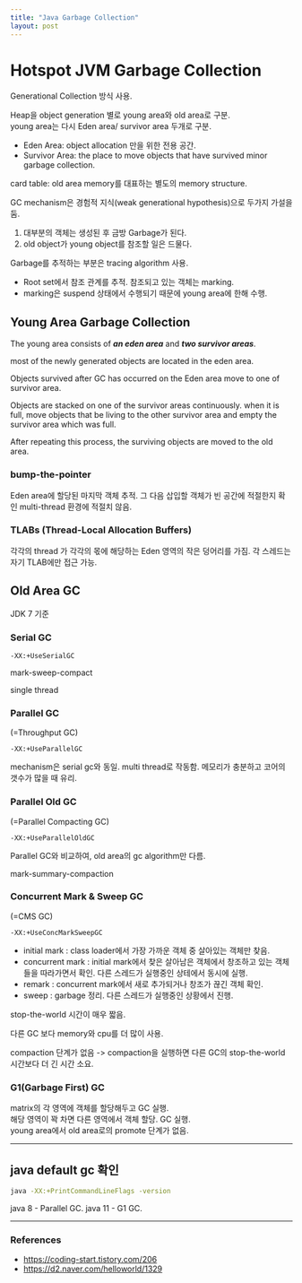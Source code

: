 ```yaml
---
title: "Java Garbage Collection"
layout: post
---
```



# Hotspot JVM Garbage Collection

Generational Collection 방식 사용.

Heap을 object generation 별로 young area와 old area로 구분.  
young area는 다시 Eden area/ survivor area 두개로 구분.
- Eden Area: object allocation 만을 위한 전용 공간.
- Survivor Area: the place to move objects that have survived minor garbage collection. 
  
card table: old area memory를 대표하는 별도의 memory structure.

GC mechanism은 경험적 지식(weak generational hypothesis)으로 두가지 가설을 둠.  
1. 대부분의 객체는 생성된 후 금방 Garbage가 된다.
2. old object가 young object를 참조할 일은 드물다.

Garbage를 추적하는 부분은 tracing algorithm 사용.  
- Root set에서 참조 관계를 추적. 참조되고 있는 객체는 marking.
- marking은 suspend 상태에서 수행되기 때문에 young area에 한해 수행.

## Young Area Garbage Collection

The young area consists of ***an eden area*** and ***two survivor areas***.

most of the newly generated objects are located in the eden area.

Objects survived after GC has occurred on the Eden area move to one of survivor area.

Objects are stacked on one of the survivor areas continuously. when it is full,  move objects that be living to the other survivor area and empty the survivor area which was full.

After repeating this process, the surviving objects are moved to the old area.

### bump-the-pointer

Eden area에 할당된 마지막 객체 추적.
그 다음 삽입할 객체가 빈 공간에 적절한지 확인
multi-thread 환경에 적절치 않음.

### TLABs (Thread-Local Allocation Buffers)

각각의 thread 가 각각의 몫에 해당하는 Eden 영역의 작은 덩어리를 가짐. 각 스레드는 자기 TLAB에만 접근 가능.


## Old Area GC

JDK 7 기준 

### Serial GC

`-XX:+UseSerialGC`

mark-sweep-compact

single thread

### Parallel GC

(=Throughput GC)

`-XX:+UseParallelGC`

mechanism은 serial gc와 동일. 
multi thread로 작동함. 메모리가 충분하고 코어의 갯수가 많을 때 유리.

### Parallel Old GC 
(=Parallel Compacting GC)

`-XX:+UseParallelOldGC`

Parallel GC와 비교하여, old area의 gc algorithm만 다름.

mark-summary-compaction

### Concurrent Mark & Sweep GC 
(=CMS GC)

`-XX:+UseConcMarkSweepGC`

- initial mark : class loader에서 가장 가까운 객체 중 살아있는 객체만 찾음.  
- concurrent mark : initial mark에서 찾은 살아남은 객체에서 창조하고 있는 객체들을 따라가면서 확인. 다른 스레드가 실행중인 상테에서 동시에 실행.  
- remark : concurrent mark에서 새로 추가되거나 창조가 끊긴 객체 확인.  
- sweep : garbage 정리. 다른 스레드가 실행중인 상황에서 진행.

stop-the-world 시간이 매우 짧음.

다른 GC 보다 memory와 cpu를 더 많이 사용.

compaction 단계가 없음 -> compaction을 실행하면 다른 GC의 stop-the-world 시간보다 더 긴 시간 소요.

### G1(Garbage First) GC

matrix의 각 영역에 객체를 할당해두고 GC 실행.  
해당 영역이 꽉 차면 다른 영역에서 객체 할당. GC 실행.  
young area에서 old area로의 promote 단계가 없음.  

---

## java default gc 확인

```sh
java -XX:+PrintCommandLineFlags -version
```

java 8 - Parallel GC. 
java 11 - G1 GC. 

---
### References
- <https://coding-start.tistory.com/206>
- <https://d2.naver.com/helloworld/1329>
